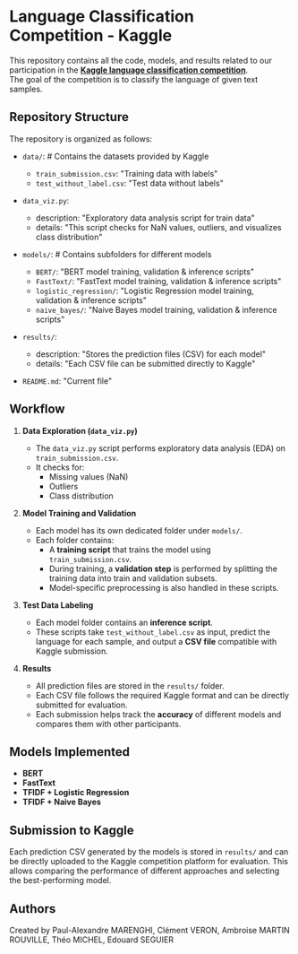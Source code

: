# Language Classification Competition - Kaggle

This repository contains all the code, models, and results related to our participation in the **[Kaggle language classification competition](https://www.kaggle.com/competitions/nlp-cs-2025)**.  
The goal of the competition is to classify the language of given text samples.

## Repository Structure

The repository is organized as follows:

  - `data/`:  # Contains the datasets provided by Kaggle
      - `train_submission.csv`: "Training data with labels"
      - `test_without_label.csv`: "Test data without labels"

  - `data_viz.py`: 
      - description: "Exploratory data analysis script for train data"
      - details: "This script checks for NaN values, outliers, and visualizes class distribution"

  - `models/`:  # Contains subfolders for different models
      - `BERT/`: "BERT model training, validation & inference scripts"
      - `FastText/`: "FastText model training, validation & inference scripts"
      - `logistic_regression/`: "Logistic Regression model training, validation & inference scripts"
      - `naive_bayes/`: "Naive Bayes model training, validation & inference scripts"

  - `results/`:
      - description: "Stores the prediction files (CSV) for each model"
      - details: "Each CSV file can be submitted directly to Kaggle"

  - `README.md`: "Current file"


## Workflow

1. **Data Exploration (`data_viz.py`)**
   - The `data_viz.py` script performs exploratory data analysis (EDA) on `train_submission.csv`.
   - It checks for:
     - Missing values (NaN)
     - Outliers
     - Class distribution

2. **Model Training and Validation**
   - Each model has its own dedicated folder under `models/`.
   - Each folder contains:
     - A **training script** that trains the model using `train_submission.csv`.
     - During training, a **validation step** is performed by splitting the training data into train and validation subsets.
     - Model-specific preprocessing is also handled in these scripts.

3. **Test Data Labeling**
   - Each model folder contains an **inference script**.
   - These scripts take `test_without_label.csv` as input, predict the language for each sample, and output a **CSV file** compatible with Kaggle submission.

4. **Results**
   - All prediction files are stored in the `results/` folder.
   - Each CSV file follows the required Kaggle format and can be directly submitted for evaluation.
   - Each submission helps track the **accuracy** of different models and compares them with other participants.


## Models Implemented

- **BERT**
- **FastText**
- **TFIDF + Logistic Regression**
- **TFIDF + Naive Bayes**


## Submission to Kaggle

Each prediction CSV generated by the models is stored in `results/` and can be directly uploaded to the Kaggle competition platform for evaluation. This allows comparing the performance of different approaches and selecting the best-performing model.


## Authors

Created by Paul-Alexandre MARENGHI, Clément VERON, Ambroise MARTIN ROUVILLE, Théo MICHEL, Edouard SEGUIER
